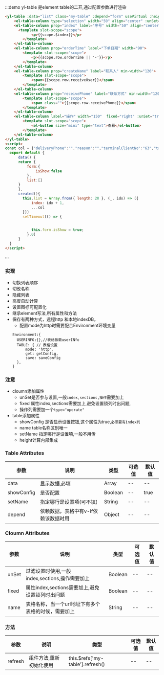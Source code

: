 <!--
 * @Author: yangjj
 * @Date: 2020-02-04 18:39:30
 * @LastEditors: yangjj
 * @LastEditTime: 2020-04-14 17:33:58
 * @Description: file content
 -->

:::demo yl-table 是element table的二开,通过配置参数进行渲染

```html
<yl-table :data="list" class="my-table" :depend="form" useVirtual :height="500">
    <el-table-column type="selection" width="50" align="center" :unSet="true" fixed v-if="form.isShow"></el-table-column>
    <el-table-column prop="index" label="序号" width="50" align="center" :unSet="true" fixed>
      <template slot-scope="scope">
            <p>{{scope.$index}}</p>
        </template>
    </el-table-column>
    <el-table-column prop="orderTime" label="下单日期" width="90">
        <template slot-scope="scope">
            <p>{{scope.row.orderTime || '-'}}</p>
        </template>
    </el-table-column>
    <el-table-column prop="createName" label="联系人" min-width="120">
        <template slot-scope="scope">
            <span>{{scope.row.receiveUser}}</span>
        </template>
    </el-table-column>
    <el-table-column prop="receivePhone" label="联系方式" min-width="120">
        <template slot-scope="scope">
            <span class="">{{scope.row.receivePhone}}</span>
        </template>
    </el-table-column>
    <el-table-column label="操作" width="150"  fixed="right" :unSet="true" type="operate">
        <template slot-scope="scope">
            <el-button size="mini" type="text">查看</el-button>
        </template>
    </el-table-column>
</yl-table>
<script>
const col = {"deliveryPhone":"","reason":"","terminalClientNo":"63","transportName":"冷链运输","sremark":"42342345432","deliveryTime":"2020-01-20 13:21:21","terminalClientName":"浙江迪安医疗器械有限公司","outStorageType":1,"orderTime":"2020-01-20 13:19:35","modifyTime":"2020-01-20 13:29:30","receiptTime":"2020-01-20","businessUserNo":"000000048","id":"291","operateName":"李路","supplierName":"亚辉龙集团","receivePhone":"16899001234","orderNo":"120000000582","receiveAddr":"浙江省杭州市西湖区三墩镇石祥西路紫荆创业园1401","organizationName":"商务部","transportCode":"LLYS","businessUserName":"黄希夷","deliveryNo":"20200120001001","supplierNo":"2000000","organizationNo":"0006","auditNo":"501610101020","customerName":"杭州云医购供应链科技有限公司","receiveUser":"李路1","cremark":"","lockFlag":"1","returnLabel":0,"deliveryNum":35.00,"createTime":"2020-01-20 13:21:21","auditTime":"2020-01-20 13:21:31","outStatus":"all","auditName":"超级管理员","dataSource":"DMS-CS","deliveryName":"","customerNo":"6019604591","deliveryStatus":"trade_confirm","operateNo":"51000031"};
  export default {
      data() {
      return {
          form:{
              isShow:false
          },
          list:[]
      }
      },
      created(){
        this.list = Array.from({ length: 20 }, (_, idx) => ({
            index: idx + 1,
            ...col
        }))
        setTimeout(() => {
            

            this.form.isShow = true;
          },0)
      }
  }
</script>

```

:::

### 实现
* 切换列表顺序
* 切改名称
* 隐藏列表
* 高度自动计算
* 设置图标可配置化
* 继承element写法,所有属性和方法
* 保存有两种方式，远程http 和本地indexDB。
  * 配置mode为http时需要配合Environment环境变量
  ```
  Environment:{
    USERINFO:{},//表格依赖userINfo
    TABLE: { // 表格设置
        mode: 'http',
        get: getConfig,
        save: saveConfig
    },
  }
  ```
   

### 注意
* cloumn添加属性
    * unSet是否参与设置,一般`index,sections,操作`需要加上
    * fixed 属性index,sections需要加上,避免设置锁列时出问题,
    * 操作列需要加一个`type="operate"`
* table添加属性
    * showConfig 是否显示设置按钮,这个属性为true,`必须要有index列`
    * name table名称区别唯一
    * setName 指定哪行是设置项,一般不用传
    * height计算内部集成

### Table Attributes
| 参数       | 说明                     | 类型    | 可选值 | 默认值 |
| ---------- | ------------------------ | ------- | ------ | ------ |
| data       | 显示数据,必填            | Array   | --     | --     |
| showConfig | 是否配置                 | Boolean | --     | true   |
| setName    | 指定哪行是设置项(可不填) | String  | --     | --     |
| depend    | 依赖数据，表格中有v-if依赖该数据时用| Object  | --     | --     |

### Cloumn Attributes
| 参数  | 说明                                            | 类型    | 可选值 | 默认值 |
| ----- | ----------------------------------------------- | ------- | ------ | ------ |
| unSet | 过滤设置时使用,一般index,sections,操作需要加上  | Boolean | --     | --     |
| fixed | 属性index,sections需要加上,避免设置锁列时出问题 | Boolean | --     | --     |
| name | 表格名称，当一个url地址下有多个表格的时候，需要加上 | String | --     | --     |


### 方法
| 参数  | 说明                                            | 类型    | 可选值 | 默认值 |
| ----- | ----------------------------------------------- | ------- | ------ | ------ |
| refresh  | 组件方法,重新初始化使用 |  this.$refs['my-table'].refresh()   |  -- |  -- | 


